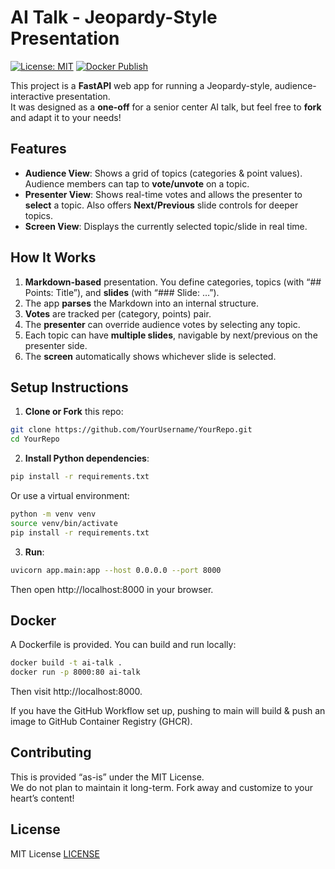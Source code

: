 # AI Talk - Jeopardy-Style Presentation

[![License: MIT](https://img.shields.io/badge/License-MIT-yellow.svg)](https://opensource.org/licenses/MIT)
[![Docker Publish](https://github.com/YourUsername/YourRepo/actions/workflows/docker-publish.yml/badge.svg)](https://github.com/YourUsername/YourRepo/actions)

This project is a **FastAPI** web app for running a Jeopardy-style, audience-interactive presentation.  
It was designed as a **one-off** for a senior center AI talk, but feel free to **fork** and adapt it to your needs!

## Features

- **Audience View**: Shows a grid of topics (categories & point values). Audience members can tap to **vote/unvote** on a topic.  
- **Presenter View**: Shows real-time votes and allows the presenter to **select** a topic. Also offers **Next/Previous** slide controls for deeper topics.  
- **Screen View**: Displays the currently selected topic/slide in real time.

## How It Works

1. **Markdown-based** presentation. You define categories, topics (with “## Points: Title”), and **slides** (with “### Slide: …”).  
2. The app **parses** the Markdown into an internal structure.  
3. **Votes** are tracked per (category, points) pair.  
4. The **presenter** can override audience votes by selecting any topic.  
5. Each topic can have **multiple slides**, navigable by next/previous on the presenter side.  
6. The **screen** automatically shows whichever slide is selected.

## Setup Instructions

1. **Clone or Fork** this repo:
```bash
git clone https://github.com/YourUsername/YourRepo.git
cd YourRepo
```
2. **Install Python dependencies**:
```bash
pip install -r requirements.txt
```
Or use a virtual environment:
```bash
python -m venv venv
source venv/bin/activate
pip install -r requirements.txt
```

3. **Run**:
```bash
uvicorn app.main:app --host 0.0.0.0 --port 8000
```
Then open http://localhost:8000 in your browser.

## Docker

A Dockerfile is provided. You can build and run locally:
```bash
docker build -t ai-talk .
docker run -p 8000:80 ai-talk
```
Then visit http://localhost:8000.

If you have the GitHub Workflow set up, pushing to main will build & push an image to GitHub Container Registry (GHCR).

## Contributing

This is provided “as-is” under the MIT License.  
We do not plan to maintain it long-term. Fork away and customize to your heart’s content!

## License

MIT License [LICENSE](LICENSE)
```
